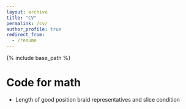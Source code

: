 ```yaml
---
layout: archive
title: "CV"
permalink: /cv/
author_profile: true
redirect_from:
  - /resume
---
```


{% include base_path %}

Code for math 
======
* Length of good position braid representatives and slice condition
